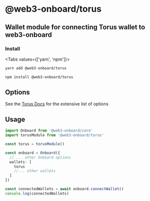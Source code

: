 # @web3-onboard/torus

## Wallet module for connecting Torus wallet to web3-onboard

### Install

<Tabs values={['yarn', 'npm']}>
  <TabPanel value="yarn">

  ```sh copy
  yarn add @web3-onboard/torus
  ```

  </TabPanel>
  <TabPanel value="npm">

  ```sh copy
  npm install @web3-onboard/torus
  ```

  </TabPanel>
</Tabs>

## Options

See the [Torus Docs](https://docs.tor.us/wallet/api-reference/class) for the extensive list of options

## Usage

```typescript
import Onboard from '@web3-onboard/core'
import torusModule from '@web3-onboard/torus'

const torus = torusModule()

const onboard = Onboard({
  // ... other Onboard options
  wallets: [
    torus
    //... other wallets
  ]
})

const connectedWallets = await onboard.connectWallet()
console.log(connectedWallets)
```
